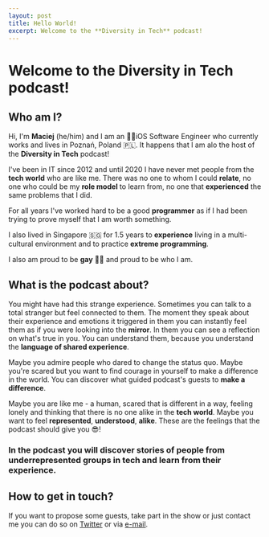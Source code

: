 ```yaml
---
layout: post
title: Hello World!
excerpt: Welcome to the **Diversity in Tech** podcast!
---
```


# Welcome to the **Diversity in Tech** podcast!

## Who am I?

Hi, I'm **Maciej** (he/him) and I am an 👨‍💻iOS Software Engineer who currently works and lives in Poznań, Poland 🇵🇱. It happens that I am alo the host of the **Diversity in Tech** podcast!

I've been in IT since 2012 and until 2020 I have never met people from the **tech world** who are like me. There was no one to whom I could **relate**, no one who could be my **role model** to learn from, no one that **experienced** the same problems that I did.
 
For all years I've worked hard to be a good **programmer** as if I had been trying to prove myself that I am worth something.
 
I also lived in Singapore 🇸🇬 for 1.5 years to **experience** living in a multi-cultural environment and to practice **extreme programming**.
 
I also am proud to be **gay** 🏳️‍🌈 and proud to be who I am.
 
## What is the podcast about?

You might have had this strange experience. Sometimes you can talk to a total stranger but feel connected to them. The moment they speak about their experience and emotions it triggered in them you can instantly feel them as if you were looking into the **mirror**. In them you can see a reflection on what's true in you. You can understand them, because you understand the **language of shared experience**.
 
Maybe you admire people who dared to change the status quo. Maybe you're scared but you want to find courage in yourself to make a difference in the world. You can discover what guided podcast's guests to **make a difference**.
 
Maybe you are like me - a human, scared that is different in a way, feeling lonely and thinking that there is no one alike in the **tech world**. Maybe you want to feel **represented**, **understood**, **alike**. These are the feelings that the podcast should give you 😎!

### In the podcast you will discover stories of people from underrepresented groups in tech and learn from their experience.
 
## How to get in touch?
If you want to propose some guests, take part in the show or just contact me you can do so on <a href="https://twitter.com/diverseintech">Twitter</a> or via <a href="mailto:contact@diversityin.tech">e-mail</a>.
